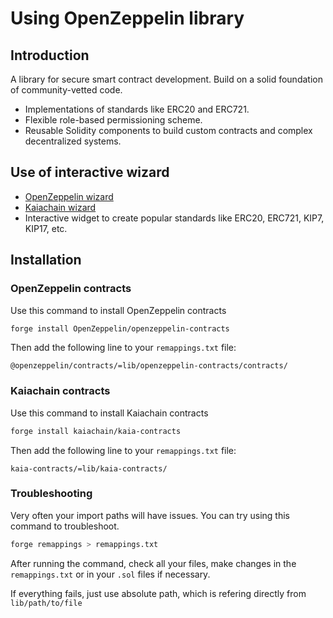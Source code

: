 # Using OpenZeppelin library

## Introduction
A library for secure smart contract development. Build on a solid foundation of community-vetted code.
- Implementations of standards like ERC20 and ERC721.
- Flexible role-based permissioning scheme.
- Reusable Solidity components to build custom contracts and complex decentralized systems.

## Use of interactive wizard
- [OpenZeppelin wizard](https://wizard.openzeppelin.com/?utm_campaign=Blog&utm_source=Blog%20-%20Wizard)
- [Kaiachain wizard](https://wizard.kaia.io/)
- Interactive widget to create popular standards like ERC20, ERC721, KIP7, KIP17, etc.

## Installation
### OpenZeppelin contracts
Use this command to install OpenZeppelin contracts
```bash
forge install OpenZeppelin/openzeppelin-contracts
```

Then add the following line to your `remappings.txt` file:
```
@openzeppelin/contracts/=lib/openzeppelin-contracts/contracts/
```

### Kaiachain contracts
Use this command to install Kaiachain contracts
```bash
forge install kaiachain/kaia-contracts
```

Then add the following line to your `remappings.txt` file:
```
kaia-contracts/=lib/kaia-contracts/
```

### Troubleshooting
Very often your import paths will have issues. You can try using this command to troubleshoot.
```bash
forge remappings > remappings.txt
```

After running the command, check all your files, make changes in the `remappings.txt` or in your `.sol` files if necessary. 

If everything fails, just use absolute path, which is refering directly from `lib/path/to/file`
